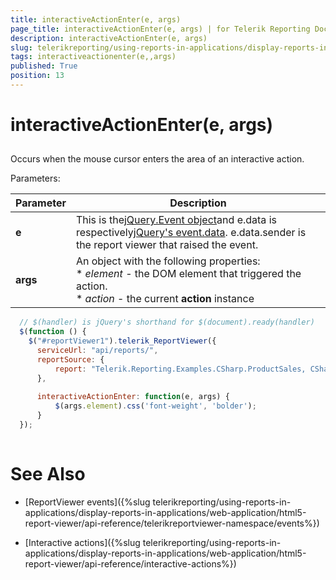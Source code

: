 ```yaml
---
title: interactiveActionEnter(e, args)
page_title: interactiveActionEnter(e, args) | for Telerik Reporting Documentation
description: interactiveActionEnter(e, args)
slug: telerikreporting/using-reports-in-applications/display-reports-in-applications/web-application/html5-report-viewer/api-reference/reportviewer/events/interactiveactionenter(e,-args)
tags: interactiveactionenter(e,,args)
published: True
position: 13
---
```


# interactiveActionEnter(e, args)



## 

Occurs when the mouse cursor enters the area of an interactive action.

Parameters:


| Parameter | Description |
| ------ | ------ |
| __e__ |This is the[jQuery.Event object](https://api.jquery.com/category/events/event-object/)and e.data is respectively[jQuery's event.data](https://api.jquery.com/event.data/). e.data.sender is the report viewer that raised the event.|
| __args__ |An object with the following properties:<br/>*  *element* - the DOM element that triggered the action.<br/>*  *action* - the current __action__ instance|




	
````js
  // $(handler) is jQuery's shorthand for $(document).ready(handler)
  $(function () {
    $("#reportViewer1").telerik_ReportViewer({
      serviceUrl: "api/reports/",
      reportSource: {
          report: "Telerik.Reporting.Examples.CSharp.ProductSales, CSharp.ReportLibrary"
      },
      
      interactiveActionEnter: function(e, args) {         
          $(args.element).css('font-weight', 'bolder');        
      }
  });
          
````



# See Also

 * [ReportViewer events]({%slug telerikreporting/using-reports-in-applications/display-reports-in-applications/web-application/html5-report-viewer/api-reference/telerikreportviewer-namespace/events%})

 * [Interactive actions]({%slug telerikreporting/using-reports-in-applications/display-reports-in-applications/web-application/html5-report-viewer/api-reference/interactive-actions%})
